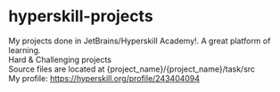 # hyperskill-projects
My projects done in JetBrains/Hyperskill Academy!. A great platform of learning.\
Hard & Challenging projects\
Source files are located at {project_name}/{project_name}/task/src\
My profile: https://hyperskill.org/profile/243404094
